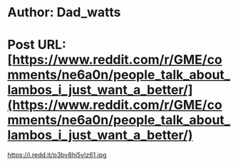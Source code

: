# Author: Dad_watts
# Post URL: [https://www.reddit.com/r/GME/comments/ne6a0n/people_talk_about_lambos_i_just_want_a_better/](https://www.reddit.com/r/GME/comments/ne6a0n/people_talk_about_lambos_i_just_want_a_better/)


https://i.redd.it/p3bv8hj5vlz61.jpg